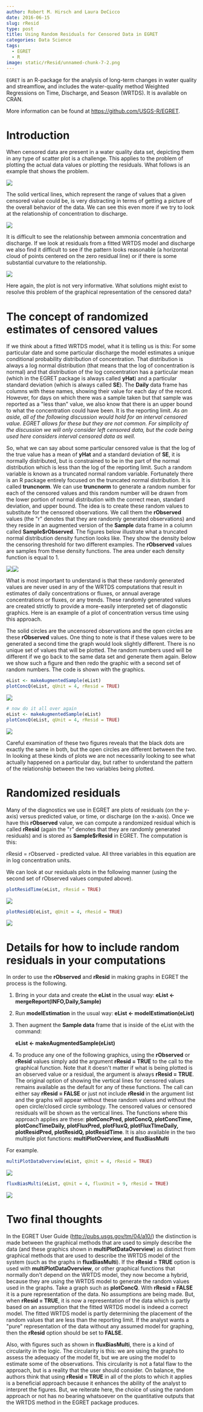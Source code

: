 ```yaml
---
author: Robert M. Hirsch and Laura DeCicco
date: 2016-06-15
slug: rResid
type: post
title: Using Random Residuals for Censored Data in EGRET
categories: Data Science
tags: 
  - EGRET
  - R
image: static/rResid/unnamed-chunk-7-2.png
---
```

`EGRET` is an R-package for the analysis of long-term changes in water quality and streamflow, and includes the water-quality method Weighted Regressions on Time, Discharge, and Season (WRTDS). It is available on CRAN.

More information can be found at <https://github.com/USGS-R/EGRET>.

Introduction
============

When censored data are present in a water quality data set, depicting them in any type of scatter plot is a challenge. This applies to the problem of plotting the actual data values or plotting the residuals. What follows is an example that shows the problem.

<img src='/static/rResid/unnamed-chunk-2-1.png'/>

The solid vertical lines, which represent the range of values that a given censored value could be, is very distracting in terms of getting a picture of the overall behavior of the data. We can see this even more if we try to look at the relationship of concentration to discharge.

<img src='/static/rResid/unnamed-chunk-3-1.png'/>

It is difficult to see the relationship between ammonia concentration and discharge. If we look at residuals from a fitted WRTDS model and discharge we also find it difficult to see if the pattern looks reasonable (a horizontal cloud of points centered on the zero residual line) or if there is some substantial curvature to the relationship.

<img src='/static/rResid/unnamed-chunk-4-1.png'/>

Here again, the plot is not very informative. What solutions might exist to resolve this problem of the graphical representation of the censored data?

The concept of randomized estimates of censored values
======================================================

If we think about a fitted WRTDS model, what it is telling us is this: For some particular date and some particular discharge the model estimates a unique conditional probability distribution of concentration. That distribution is always a log normal distribution (that means that the log of concentration is normal) and that distribution of the log concentration has a particular mean (which in the EGRET package is always called **yHat**) and a particular standard deviation (which is always called **SE**). The **Daily** data frame has columns with these names, showing their value for each day of the record. However, for days on which there was a sample taken but that sample was reported as a "less than" value, we also know that there is an upper bound to what the concentration could have been. It is the reporting limit. *As an aside, all of the following discussion would hold for an interval censored value. EGRET allows for these but they are not common. For simplicity of the discussion we will only consider left censored data, but the code being used here considers interval censored data as well.*

So, what we can say about some particular censored value is that the log of the true value has a mean of **yHat** and a standard deviation of **SE**, it is normally distributed, but is constrained to be in the part of the normal distribution which is less than the log of the reporting limit. Such a random variable is known as a truncated normal random variable. Fortunately there is an R package entirely focused on the truncated normal distribution. It is called **truncnorm**. We can use **truncnorm** to generate a random number for each of the censored values and this random number will be drawn from the lower portion of normal distribution with the correct mean, standard deviation, and upper bound. The idea is to create these random values to substitute for the censored observations. We call them the **rObserved** values (the "r" denotes that they are randomly generated observations) and they reside in an augmented version of the **Sample** data frame in a column called **Sample$rObserved**. The figures below illustrate what a truncated normal distribution density function looks like. They show the density below the censoring threshold for two different examples. The **rObserved** values are samples from these density functions. The area under each density function is equal to 1.

<img src='/static/rResid/unnamed-chunk-5-1.png'/><img src='/static/rResid/unnamed-chunk-5-2.png'/>

What is most important to understand is that these randomly generated values are never used in any of the WRTDS computations that result in estimates of daily concentrations or fluxes, or annual average concentrations or fluxes, or any trends. These randomly generated values are created strictly to provide a more-easily interpreted set of diagonstic graphics. Here is an example of a plot of concentration versus time using this approach.

The solid circles are the uncensored observations and the open circles are these **rObserved** values. One thing to note is that if these values were to be generated a second time the graph would look slightly different. There is no unique set of values that will be plotted. The random numbers used will be different if we go back to the same data set and generate them again. Below we show such a figure and then redo the graphic with a second set of random numbers. The code is shown with the graphics.

``` r
eList <- makeAugmentedSample(eList)
plotConcQ(eList, qUnit = 4, rResid = TRUE)
```

<img src='/static/rResid/unnamed-chunk-6-1.png'/>

``` r
# now do it all over again
eList <- makeAugmentedSample(eList)
plotConcQ(eList, qUnit = 4, rResid = TRUE)
```

<img src='/static/rResid/unnamed-chunk-6-2.png'/>

Careful examination of these two figures reveals that the black dots are exactly the same in both, but the open circles are different between the two. In looking at these kinds of plots we are not necessarily looking to see what actually happened on a particular day, but rather to understand the pattern of the relationship between the two variables being plotted.

Randomized residuals
====================

Many of the diagnostics we use in EGRET are plots of residuals (on the y-axis) versus predicted value, or time, or discharge (on the x-axis). Once we have this **rObserved** value, we can compute a randomized residual which is called **rResid** (again the "r" denotes that they are randomly generated residuals) and is stored as **Sample$rResid** in EGRET. The computation is this:

rResid = rObserved - predicted value. All three variables in this equation are in log concentration units.

We can look at our residuals plots in the following manner (using the second set of rObserved values computed above).

``` r
plotResidTime(eList, rResid = TRUE)
```

<img src='/static/rResid/unnamed-chunk-7-1.png'/>

``` r
plotResidQ(eList, qUnit = 4, rResid = TRUE)
```

<img src='/static/rResid/unnamed-chunk-7-2.png'/>

Details for how to include random residuals in your computations
================================================================

In order to use the **rObserved** and **rResid** in making graphs in EGRET the process is the following.

1.  Bring in your data and create the **eList** in the usual way: **eList &lt;- mergeReport(INFO,Daily,Sample)**
2.  Run **modelEstimation** in the usual way: **eList &lt;- modelEstimation(eList)**
3.  Then augment the **Sample data** frame that is inside of the eList with the command:

    **eList &lt;- makeAugmentedSample(eList)**

4.  To produce any one of the following graphics, using the **rObserved** or **rResid** values simply add the argument **rResid = TRUE** to the call to the graphical function. Note that it doesn't matter if what is being plotted is an observed value or a residual, the argument is always **rResid = TRUE**. The original option of showing the vertical lines for censored values remains available as the default for any of these functions. The call can either say **rResid = FALSE** or just not include **rResid** in the argument list and the graphs will appear without these random values and without the open circle/closed circle symbology. The censored values or censored residuals will be shown as the vertical lines. The functions where this approach applies are these: **plotConcPred, plotConcQ, plotConcTime, plotConcTimeDaily, plotFluxPred, plotFluxQ, plotFluxTImeDaily, plotResidPred, plotResidQ, plotResidTime**. It is also available in the two multiple plot functions: **multiPlotOverview, and fluxBiasMulti**

For example.

``` r
multiPlotDataOverview(eList, qUnit = 4, rResid = TRUE)
```

<img src='/static/rResid/unnamed-chunk-8-1.png'/>

``` r
fluxBiasMulti(eList, qUnit = 4, fluxUnit = 9, rResid = TRUE)
```

<img src='/static/rResid/unnamed-chunk-8-2.png'/>

Two final thoughts
==================

In the EGRET User Guide (<http://pubs.usgs.gov/tm/04/a10/>) the distinction is made between the graphical methods that are used to simply describe the data (and these graphics shown in **multiPlotDataOverview**) as distinct from graphical methods that are used to describe the WRTDS model of the system (such as the graphs in **fluxBiasMulti**). If the **rResid = TRUE** option is used with **multiPlotDataOverview**, or other graphical functions that normally don't depend on the WRTDS model, they now become a hybrid, because they are using the WRTDS model to generate the random values used in the graphs. Take a graph such as **plotConcQ**. With **rResid = FALSE** it is a pure representation of the data. No assumptions are being made. But, when **rResid = TRUE**, it is now a representation of the data which is partly based on an assumption that the fitted WRTDS model is indeed a correct model. The fitted WRTDS model is partly determining the placement of the random values that are less than the reporting limit. If the analyst wants a "pure" representation of the data without any assumed model for graphing, then the **rResid** option should be set to **FALSE**.

Also, with figures such as shown in **fluxBiasMulti**, there is a kind of circularity in the logic. The circularity is this: we are using the graphs to assess the adequacy of the model fit, but we are using the model to estimate some of the observations. This circularity is not a fatal flaw to the approach, but is a reality that the user should consider. On balance, the authors think that using **rResid = TRUE** in all of the plots to which it applies is a beneficial approach because it enhances the ability of the analyst to interpret the figures. But, we reiterate here, the choice of using the random approach or not has no bearing whatsoever on the quantitative outputs that the WRTDS method in the EGRET package produces.
